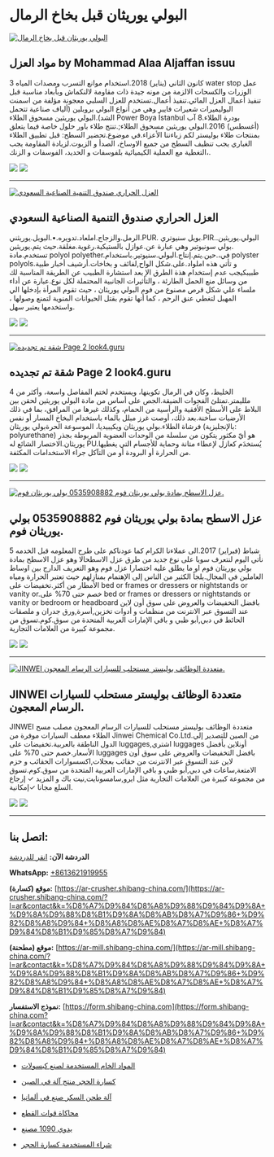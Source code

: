 # البولي يوريثان قبل بخاخ الرمال

<a href="https://swt.shibang-china.com/?l=ar&img&k=%D8%A7%D9%84%D8%A8%D9%88%D9%84%D9%8A+%D9%8A%D9%88%D8%B1%D9%8A%D8%AB%D8%A7%D9%86+%D9%82%D8%A8%D9%84+%D8%A8%D8%AE%D8%A7%D8%AE+%D8%A7%D9%84%D8%B1%D9%85%D8%A7%D9%84" target="_blank">![البولي يوريثان قبل بخاخ الرمال](http://static.shibang-china.com/all-800x300/709.jpg)</a>

## مواد العزل by Mohammad Alaa Aljaffan issuu
3 كانون الثاني (يناير) 2018.استخدام موانع التسرب ومصدات المياه water stop عمل الوزرات والكسحات الالزمة من مونه جيدة ذات مقاومة لالنكماش وبأبعاد مناسبة قبل تنفيذ أعمال العزل المائي.تنفيذ أعمال.تستخدم للعزل السلبي معجونة مؤلفة من اسمنت البوليميرات شعيرات فايبر وهي من أنواع البولي بروبلين (ألياف صناعية تتحمل الشد).البولي يوريثين مسحوق الطلاء Power Boya İstanbul بودرة الطلاء.8 آب (أغسطس) 2016.البولي يوريثين مسحوق الطلاء;.تنتج طلاء باور حلول خاصة فيما يتعلق بمنتجات طلاء بوليستر لكم زباءننا الأعزاء.في موضوع.تحضير السطح: قبل تطبيق الطلاء الغباري يجب تنظيف السطح من جميع الاوساخ، الصدأ و الزيوت.لزيادة المقاومة يجب التغطية مع العملية الكيميائية بلفوسفات و الحديد، الفوسفات و الزنك،.


<a href="https://whatsapp.shibangsoft.com/WhatsApp.php" target="_blank" title="WhatsApp">![](http://static.shibang-china.com/icon/whatsapp.png)</a> <a href="https://swt.shibang-china.com/?l=ar&icon&k=%D8%A7%D9%84%D8%A8%D9%88%D9%84%D9%8A+%D9%8A%D9%88%D8%B1%D9%8A%D8%AB%D8%A7%D9%86+%D9%82%D8%A8%D9%84+%D8%A8%D8%AE%D8%A7%D8%AE+%D8%A7%D9%84%D8%B1%D9%85%D8%A7%D9%84" target="_blank">![](http://static.shibang-china.com/icon/chat-ar.png)</a>

---

<a href="https://swt.shibang-china.com/?l=ar&img&k=%D8%A7%D9%84%D8%A8%D9%88%D9%84%D9%8A+%D9%8A%D9%88%D8%B1%D9%8A%D8%AB%D8%A7%D9%86+%D9%82%D8%A8%D9%84+%D8%A8%D8%AE%D8%A7%D8%AE+%D8%A7%D9%84%D8%B1%D9%85%D8%A7%D9%84" target="_blank">![العزل الحراري صندوق التنمية الصناعية السعودي](http://static.shibang-china.com/all-800x300/1473.jpg)</a>

## العزل الحراري صندوق التنمية الصناعية السعودي
الرمل.والزجاج.املعاد.تدويره.•.البويل.يوريثني.PUR. بويل سنيوتري.PIR.البولي.يوريثين. .بولي سونيوتير وهي عبارة عن.عوازل بالستيكية.رغوية.مغلقة.حيث يتم.يوريثين تستخدم.مادة polyol polyether.في،.حين.يتم.إنتاج.البولي.سنيوتير.باستخدام polyster polyols.و تأتي هذه املواد.على.شكل الواح,لفائف و بخاخات.أرشيف أخبار طبية طبيبكيجب عدم إستخدام هذة الطرق الإ بعد استشارة الطبيب عن الطريقة المناسبة لك من وسائل منع الحمل الطارئة ، والتأثيرات الجانبية المحتملة لكل نوع.عبارة عن أداء ملساء علي شكل قرص مصنوع من فوم البولي يوريثان ، حيث تقوم المرأة بإدخلها الي المهبل لتغطي عنق الرحم ، كما أنها تقوم بقتل الحيوانات المنوية لتمنع وصولها ، واستخدمها يعتبر سهل.


<a href="https://whatsapp.shibangsoft.com/WhatsApp.php" target="_blank" title="WhatsApp">![](http://static.shibang-china.com/icon/whatsapp.png)</a> <a href="https://swt.shibang-china.com/?l=ar&icon&k=%D8%A7%D9%84%D8%A8%D9%88%D9%84%D9%8A+%D9%8A%D9%88%D8%B1%D9%8A%D8%AB%D8%A7%D9%86+%D9%82%D8%A8%D9%84+%D8%A8%D8%AE%D8%A7%D8%AE+%D8%A7%D9%84%D8%B1%D9%85%D8%A7%D9%84" target="_blank">![](http://static.shibang-china.com/icon/chat-ar.png)</a>

---

<a href="https://swt.shibang-china.com/?l=ar&img&k=%D8%A7%D9%84%D8%A8%D9%88%D9%84%D9%8A+%D9%8A%D9%88%D8%B1%D9%8A%D8%AB%D8%A7%D9%86+%D9%82%D8%A8%D9%84+%D8%A8%D8%AE%D8%A7%D8%AE+%D8%A7%D9%84%D8%B1%D9%85%D8%A7%D9%84" target="_blank">![شقة تم تجديده Page 2 look4.guru](http://static.shibang-china.com/all-800x300/953.jpg)</a>

## شقة تم تجديده Page 2 look4.guru
الخليط، وكان في الرمال تكوينها، ويستخدم لختم المفاصل واسعة، وأكثر من 4 ملليمتر.تمتلئ الفجوات الضيقة.الجص على أساس من مادة البولي يوريثين لحقن بين البلاط على الأسطح الأفقية والرأسية من الحمام، وكذلك غيرها من المرافق، بما في ذلك الأرضيات ساخنة.بعد ذلك، أوصت غرز مبلل بالماء باستخدام البخاخ المسار أو نفس فرشاة الطلاء.بولي يوريثان ويكيبيديا، الموسوعة الحرةبولي يوريثان (بالإنجليزية: polyurethane) هو أيّ مكثور يتكون من سلسلة من الوحدات العضوية المربوطة بجذر يوريثان.الاختصار الشائع له PU.يُستخدَم كعازل لإعطاء متانة وحماية للأجسام التي يغطيها من الحرارة أو البرودة أو من التآكل جراء الاستخدامات المكثفة.


<a href="https://whatsapp.shibangsoft.com/WhatsApp.php" target="_blank" title="WhatsApp">![](http://static.shibang-china.com/icon/whatsapp.png)</a> <a href="https://swt.shibang-china.com/?l=ar&icon&k=%D8%A7%D9%84%D8%A8%D9%88%D9%84%D9%8A+%D9%8A%D9%88%D8%B1%D9%8A%D8%AB%D8%A7%D9%86+%D9%82%D8%A8%D9%84+%D8%A8%D8%AE%D8%A7%D8%AE+%D8%A7%D9%84%D8%B1%D9%85%D8%A7%D9%84" target="_blank">![](http://static.shibang-china.com/icon/chat-ar.png)</a>

---

<a href="https://swt.shibang-china.com/?l=ar&img&k=%D8%A7%D9%84%D8%A8%D9%88%D9%84%D9%8A+%D9%8A%D9%88%D8%B1%D9%8A%D8%AB%D8%A7%D9%86+%D9%82%D8%A8%D9%84+%D8%A8%D8%AE%D8%A7%D8%AE+%D8%A7%D9%84%D8%B1%D9%85%D8%A7%D9%84" target="_blank">![عزل الاسطح بمادة بولي يوريثان فوم 0535908882 بولي يوريثان فوم.](http://static.shibang-china.com/all-800x300/397.jpg)</a>

## عزل الاسطح بمادة بولي يوريثان فوم 0535908882 بولي يوريثان فوم.
5 شباط (فبراير) 2017.الى عملاءنا الكرام كما عودناكم على طرح المعلومه قبل الخدمه نأتي اليوم لنتعرف سويا على نوع جديد من طرق عزل الاسطحالا وهو عزل الاسطح بمادة بولي يوريثان فوم او ما يطلق عليه اختصارا عزل فوم وهو التعريف الدارج بين اوساط العاملين في المجال.يلجأ الكثير من الناس إلى الإهتمام بمنازلهم حيث تعتبر الحرارة ومياه الأمطار من أكثر.تخفيضات على bed or frames or dressers or nightstands or vanity or.خصم حتى 70% على bed or frames or dressers or nightstands or vanity or bedroom or headboard بافضل التخفيضات والعروض على سوق أون لاين عند التسوق عبر الانترنت من منظمات و أدوات تخزين,أسرة,ورق جدران و ملصقات الحائط في دبي,أبو ظبي و باقي الإمارات العربية المتحدة من سوق.كوم.تسوق من مجموعة كبيرة من العلامات التجارية.


<a href="https://whatsapp.shibangsoft.com/WhatsApp.php" target="_blank" title="WhatsApp">![](http://static.shibang-china.com/icon/whatsapp.png)</a> <a href="https://swt.shibang-china.com/?l=ar&icon&k=%D8%A7%D9%84%D8%A8%D9%88%D9%84%D9%8A+%D9%8A%D9%88%D8%B1%D9%8A%D8%AB%D8%A7%D9%86+%D9%82%D8%A8%D9%84+%D8%A8%D8%AE%D8%A7%D8%AE+%D8%A7%D9%84%D8%B1%D9%85%D8%A7%D9%84" target="_blank">![](http://static.shibang-china.com/icon/chat-ar.png)</a>

---

<a href="https://swt.shibang-china.com/?l=ar&img&k=%D8%A7%D9%84%D8%A8%D9%88%D9%84%D9%8A+%D9%8A%D9%88%D8%B1%D9%8A%D8%AB%D8%A7%D9%86+%D9%82%D8%A8%D9%84+%D8%A8%D8%AE%D8%A7%D8%AE+%D8%A7%D9%84%D8%B1%D9%85%D8%A7%D9%84" target="_blank">![JINWEI متعددة الوظائف بوليستر مستحلب للسيارات الرسام المعجون.](http://static.shibang-china.com/all-800x300/773.jpg)</a>

## JINWEI متعددة الوظائف بوليستر مستحلب للسيارات الرسام المعجون.
JINWEI متعددة الوظائف بوليستر مستحلب للسيارات الرسام المعجون مصلب مسح الطلاء معطف السيارات موفرة من Jinwei Chemical Co.Ltd.من الصين للتصدير إلي الدول الناطقة بالعربية.تخفيضات على luggages,اشتري luggages أونلاين بأفضل الأسعار.خصم حتى 70% على luggages بافضل التخفيضات والعروض على سوق أون لاين عند التسوق عبر الانترنت من حقائب بعجلات,اكسسوارات الحقائب و حزم الامتعة,ساعات في دبي,أبو ظبي و باقي الإمارات العربية المتحدة من سوق.كوم.تسوق من مجموعة كبيرة من العلامات التجارية مثل ايرو,سامسونايت,نيت باك و المزيد ✓ إرجاع السلع مجانا ✓إمكانية.


<a href="https://whatsapp.shibangsoft.com/WhatsApp.php" target="_blank" title="WhatsApp">![](http://static.shibang-china.com/icon/whatsapp.png)</a> <a href="https://swt.shibang-china.com/?l=ar&icon&k=%D8%A7%D9%84%D8%A8%D9%88%D9%84%D9%8A+%D9%8A%D9%88%D8%B1%D9%8A%D8%AB%D8%A7%D9%86+%D9%82%D8%A8%D9%84+%D8%A8%D8%AE%D8%A7%D8%AE+%D8%A7%D9%84%D8%B1%D9%85%D8%A7%D9%84" target="_blank">![](http://static.shibang-china.com/icon/chat-ar.png)</a>

---
## اتصل بنا:

**الدردشة الآن:** [انقر للدردشة](https://swt.shibang-china.com?l=ar&contact&k=%D8%A7%D9%84%D8%A8%D9%88%D9%84%D9%8A+%D9%8A%D9%88%D8%B1%D9%8A%D8%AB%D8%A7%D9%86+%D9%82%D8%A8%D9%84+%D8%A8%D8%AE%D8%A7%D8%AE+%D8%A7%D9%84%D8%B1%D9%85%D8%A7%D9%84)

**WhatsApp:**  [+8613621919955](https://whatsapp.shibangsoft.com/WhatsApp.php)

**موقع (كسارة):** [https://ar-crusher.shibang-china.com/](https://ar-crusher.shibang-china.com/?l=ar&contact&k=%D8%A7%D9%84%D8%A8%D9%88%D9%84%D9%8A+%D9%8A%D9%88%D8%B1%D9%8A%D8%AB%D8%A7%D9%86+%D9%82%D8%A8%D9%84+%D8%A8%D8%AE%D8%A7%D8%AE+%D8%A7%D9%84%D8%B1%D9%85%D8%A7%D9%84)

**موقع (مطحنة):** [https://ar-mill.shibang-china.com/](https://ar-mill.shibang-china.com/?l=ar&contact&k=%D8%A7%D9%84%D8%A8%D9%88%D9%84%D9%8A+%D9%8A%D9%88%D8%B1%D9%8A%D8%AB%D8%A7%D9%86+%D9%82%D8%A8%D9%84+%D8%A8%D8%AE%D8%A7%D8%AE+%D8%A7%D9%84%D8%B1%D9%85%D8%A7%D9%84)

**نموذج الاستفسار:** [https://form.shibang-china.com](https://form.shibang-china.com?l=ar&contact&k=%D8%A7%D9%84%D8%A8%D9%88%D9%84%D9%8A+%D9%8A%D9%88%D8%B1%D9%8A%D8%AB%D8%A7%D9%86+%D9%82%D8%A8%D9%84+%D8%A8%D8%AE%D8%A7%D8%AE+%D8%A7%D9%84%D8%B1%D9%85%D8%A7%D9%84)

* [المواد الخام المستخدمة لصنع كبسولات](../29/%D8%A7%D9%84%D9%85%D9%88%D8%A7%D8%AF%20%D8%A7%D9%84%D8%AE%D8%A7%D9%85%20%D8%A7%D9%84%D9%85%D8%B3%D8%AA%D8%AE%D8%AF%D9%85%D8%A9%20%D9%84%D8%B5%D9%86%D8%B9%20%D9%83%D8%A8%D8%B3%D9%88%D9%84%D8%A7%D8%AA.md)

* [كسارة الحجر منتج آلة في الصين](../29/%D9%83%D8%B3%D8%A7%D8%B1%D8%A9%20%D8%A7%D9%84%D8%AD%D8%AC%D8%B1%20%D9%85%D9%86%D8%AA%D8%AC%20%D8%A2%D9%84%D8%A9%20%D9%81%D9%8A%20%D8%A7%D9%84%D8%B5%D9%8A%D9%86.md)

* [آلة طحن السكر صنع في ألمانيا](../28/%D8%A2%D9%84%D8%A9%20%D8%B7%D8%AD%D9%86%20%D8%A7%D9%84%D8%B3%D9%83%D8%B1%20%D8%B5%D9%86%D8%B9%20%D9%81%D9%8A%20%D8%A3%D9%84%D9%85%D8%A7%D9%86%D9%8A%D8%A7.md)

* [محاكاة قوات القطع](../26/%D9%85%D8%AD%D8%A7%D9%83%D8%A7%D8%A9%20%D9%82%D9%88%D8%A7%D8%AA%20%D8%A7%D9%84%D9%82%D8%B7%D8%B9.md)

* [يدوي 1090 مصنع](../30/%D9%8A%D8%AF%D9%88%D9%8A%201090%20%D9%85%D8%B5%D9%86%D8%B9.md)

* [شراء المستخدمة كسارة الحجر](../27/%D8%B4%D8%B1%D8%A7%D8%A1%20%D8%A7%D9%84%D9%85%D8%B3%D8%AA%D8%AE%D8%AF%D9%85%D8%A9%20%D9%83%D8%B3%D8%A7%D8%B1%D8%A9%20%D8%A7%D9%84%D8%AD%D8%AC%D8%B1.md)